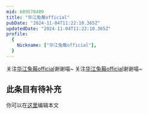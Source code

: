 ```yaml
---
mid: 609570409
title: "华江兔莓official"
pubDate: "2024-11-04T11:22:10.365Z"
updatedDate: "2024-11-04T11:22:10.365Z"
profile:
  {
    Nickname: ["华江兔莓official"],
  }
---
```


关注[华江兔莓official](https://space.bilibili.com/609570409)谢谢喵~ 关注[华江兔莓official](https://space.bilibili.com/609570409)谢谢喵~

## 此条目有待补充
你可以在[这里](https://github.com/Yuhanawa/VTuber.ICU-Content/edit/master/v/华江兔莓official/index.md)编辑本文
